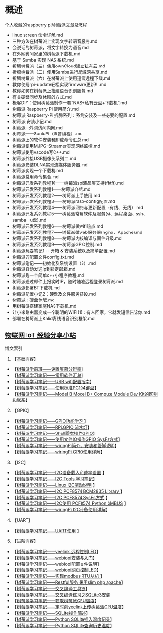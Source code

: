 # 概述
个人收藏的raspberry pi/树莓派文章及教程

* linux screen 命令详解.md 	
*	三种方法在树莓派上实现文字转语音服务.md 
*	会说话的树莓派，将文字转换为语音.md 
*	在外网访问家里的树莓派下载机.md
*	基于 Samba 实现 NAS 系统.md 
*	折腾树莓派（三）使用ownCloud建立私有云.md
*	折腾树莓派（二）使用Samba进行局域网共享.md 
*	折腾树莓派（六）在树莓派上使用迅雷远程下载.md 
*	教你使用rpi-update轻松实现firmware更新!! .md 
*	教你如何在树莓派上搭建语音识别服务.md 
*	有关硬盘同步及休眠的方式.md
*	极客DIY：使用树莓派制作一套“NAS+私有云盘+下载机”.md 
*	树莓派 Raspberry Pi 使用简介.md
*	树莓派 Raspberry-Pi 折腾系列：系统安装及一些必要的配置.md 
*	树莓派 安装小记.md
*	树莓派--外网访问内网.md
*	树莓派——SonicPi（声音编程）.md 
*	树莓派上的软件安装和卸载命令汇总.md
*	树莓派使用MJPG-Streamer实现网络监控.md 
*	树莓派使用vscode写C++.md
*	树莓派外接USB摄像头系列二.md 
*	树莓派安装DLNA实现流媒体服务器.md
*	树莓派实现一个下载机.md
*	树莓派常用命令集合.md 
*	树莓派开发系列教程10——树莓派spi液晶屏支持(fbtft).md 
*	树莓派开发系列教程1——树莓派介绍.md 
*	树莓派开发系列教程2——树莓派上手使用.md 
*	树莓派开发系列教程3——树莓派rasp-config配置.md 
*	树莓派开发系列教程4——树莓派网络与更新配置（有线、无线）.md 
*	树莓派开发系列教程5——树莓派常用软件及服务(vi、远程桌面、ssh、samba、u盘).md 
*	树莓派开发系列教程6——树莓派做wifi热点.md 
*	树莓派开发系列教程7——树莓派做web服务器(nginx、Apache).md 
*	树莓派开发系列教程8——树莓派内核编译与固件升级.md
*	树莓派开发系列教程9——树莓派GPIO控制.md
*	树莓派玩耍笔记1 -- 开箱 & 安装系统以及简单配置.md 
*	树莓派的配置文件config.txt.md 
*	树莓派笔记——初始化及系统设置（3）.md
*	树莓派自动发送ip到指定邮箱.md 
*	树莓派跑一个简单c++小程序教程.md
*	树莓派通过邮件上报实时IP，随时随地远程登录树莓派.md 
*	树莓派部署BT下载机.md 
*	树莓派配置小记2：硬盘及文件服务搭设.md
*	树莓派：硬盘休眠.md
*	用树莓派搭建家庭NAS下载机.md
*	让小米路由器变成一个聪明的WIFI(1)：有人回家，它就发短信告诉你.md 
*	部署在树莓派上Kalid离线语音识别框架.md

## [物联网 IoT 经验分享小站](https://blog.csdn.net/xukai871105/article/category/1436049/2)
博文索引
1. 【基础内容】
  * 【[树莓派学前班——设置屏幕分辩率](http://blog.csdn.net/xukai871105/article/details/9003612)】
  * 【[树莓派学习笔记——常用软件汇总](http://blog.csdn.net/xukai871105/article/details/20555979)】
  * 【[树莓派学习笔记——USB wifi配置指南](http://blog.csdn.net/xukai871105/article/details/38170513)】
  * 【[树莓派学习笔记——使用标准PC104键盘](http://blog.csdn.net/xukai871105/article/details/38374197)】
  * 【[树莓派学习笔记——Model B Model B+ Compute Module Dev Kit的区别和联系](http://blog.csdn.net/xukai871105/article/details/38174465)】

2. 【GPIO】
  * 【[树莓派学习笔记——GPIO功能学习 ](http://blog.csdn.net/xukai871105/article/details/12684617)】
  * 【[树莓派学习笔记——RPi.GPIO 流水灯](http://blog.csdn.net/xukai871105/article/details/22716677)】
  * 【[树莓派学习笔记——Shell脚本操作GPIO](http://blog.csdn.net/xukai871105/article/details/18517729)】
  * 【[树莓派学习笔记——使用文件IO操作GPIO SysFs方式](http://blog.csdn.net/xukai871105/article/details/38456801)】
  * 【[树莓派学习笔记——wiringPi简介、安装和管脚说明](http://blog.csdn.net/xukai871105/article/details/17737005)】
  * 【[树莓派学习笔记——wiringPi GPIO使用详解](http://blog.csdn.net/xukai871105/article/details/17881433)】

3. 【I2C】
  * 【[树莓派学习笔记——I2C设备载入和速率设置](http://blog.csdn.net/xukai871105/article/details/18234075) 】
  * 【[树莓派学习笔记——I2C Tools 学习笔记](http://blog.csdn.net/xukai871105/article/details/15029843)】
  * 【[树莓派学习笔记——Linux I2C驱动说明](http://blog.csdn.net/xukai871105/article/details/19841191) 】
  * 【[树莓派学习笔记——I2C PCF8574 BCM2835 Library ](http://blog.csdn.net/xukai871105/article/details/14109211)】
  * 【[树莓派学习笔记——I2C PCF8574 SysFs方式](http://blog.csdn.net/xukai871105/article/details/18273653) 】
  * 【[树莓派学习笔记——I2C使用 PCF8574 Python SMBUS](http://blog.csdn.net/xukai871105/article/details/18450809) 】
  * 【[树莓派学习笔记——wiringPi I2C设备使用详解](http://blog.csdn.net/xukai871105/article/details/18033945)】

4. 【UART】
  * 【[树莓派学习笔记——UART使用](http://blog.csdn.net/xukai871105/article/details/22713925) 】

5. 【进阶内容】
  * 【[树莓派学习笔记——yeelink 远程控制LED](http://blog.csdn.net/xukai871105/article/details/18624307)】
  * 【[树莓派学习笔记——webiopi安装与入门](http://blog.csdn.net/xukai871105/article/details/20799551)】
  * 【[树莓派学习笔记——webiopi配置文件说明](http://blog.csdn.net/xukai871105/article/details/21644741)】
  * 【[树莓派学习笔记——webiopi网页控制LED](http://blog.csdn.net/xukai871105/article/details/22959675)】
  * 【[树莓派学习笔记——实现modbus RTU从机 ](http://blog.csdn.net/xukai871105/article/details/22897401)】
  * 【[树莓派学习笔记——Restful服务 采用slim php apache](http://blog.csdn.net/xukai871105/article/details/19763683)】
  * 【[树莓派学习笔记——交叉编译工具链](http://blog.csdn.net/xukai871105/article/details/24932611)】
  * 【[树莓派学习笔记——交叉编译练习之SQLite3安装](http://blog.csdn.net/xukai871105/article/details/37914679)
  * 【[树莓派学习笔记——获取树莓派CPU温度](http://blog.csdn.net/xukai871105/article/details/38349209)】
  * 【[树莓派学习笔记——定时向yeelink上传树莓派CPU温度](http://blog.csdn.net/xukai871105/article/details/38349519)】
  * 【[树莓派学习笔记——SQLite操作简述](http://blog.csdn.net/xukai871105/article/details/38355623)】
  * 【[树莓派学习笔记——Python SQLite插入温度记录](http://blog.csdn.net/xukai871105/article/details/38356755)】
  * 【[树莓派学习笔记——Python SQLite查询历史温度](http://blog.csdn.net/xukai871105/article/details/38375729)】
